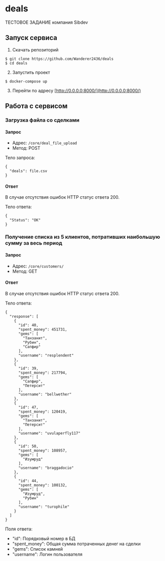 # deals
ТЕСТОВОЕ ЗАДАНИЕ компания Sibdev

## Запуск сервиса

1. Cкачать репозиторий
~~~
$ git clone https://github.com/Wanderer2436/deals
$ cd deals
~~~
2. Запустить проект
~~~
$ docker-compose up
~~~
3. Перейти по адресу
[http://0.0.0.0:8000/](http://0.0.0.0:8000/)


## Работа с сервисом

### Загрузка файла со сделками
#### Запрос

 - Адрес: ```/core/deal_file_upload```
 - Метод: POST

Тело запроса:
```
{
  "deals": file.csv
}
```

#### Ответ
В случае отсутствия ошибок HTTP статус ответа 200. 

Тело ответа:
```
{
  "Status": "OK"
}
```

### Получение списка из 5 клиентов, потративших наибольшую сумму за весь период
#### Запрос

 - Адрес: ```/core/customers/```
 - Метод: GET

#### Ответ
В случае отсутствия ошибок HTTP статус ответа 200. 

Тело ответа:
```
{
  "response": [
    {
      "id": 40,
      "spent_money": 451731,
      "gems": [
        "Танзанит",
        "Рубин",
        "Сапфир"
      ],
      "username": "resplendent"
    },
    {
      "id": 39,
      "spent_money": 217794,
      "gems": [
        "Сапфир",
        "Петерсит"
      ],
      "username": "bellwether"
    },
    {
      "id": 47,
      "spent_money": 120419,
      "gems": [
        "Танзанит",
        "Петерсит"
      ],
      "username": "uvulaperfly117"
    },
    {
      "id": 50,
      "spent_money": 108957,
      "gems": [
        "Изумруд"
      ],
      "username": "braggadocio"
    },
    {
      "id": 44,
      "spent_money": 100132,
      "gems": [
        "Изумруд",
        "Рубин"
      ],
      "username": "turophile"
    }
  ]
}
```

Поля ответа:

   - "id": Порядковый номер в БД
   - "spent_money": Общая сумма потраченных денег на сделки
   - "gems": Список камней
   - "username": Логин пользователя
